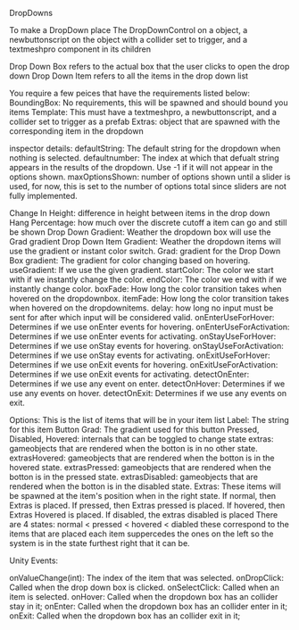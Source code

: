 DropDowns

To make a DropDown place The DropDownControl on a object, a newbuttonscript on the object with a collider set to trigger, and a textmeshpro component in its children

Drop Down Box refers to the actual box that the user clicks to open the drop down
Drop Down Item refers to all the items in the drop down list

You require a few peices that have the requirements listed below:
   BoundingBox: No requirements, this will be spawned and should bound you items
   Template: This must have a textmeshpro, a newbuttonscript, and a collider set to trigger as a prefab
   Extras: object that are spawned with the corresponding item in the dropdown
   
inspector details:
   defaultString: The default string for the dropdown when nothing is selected.
   defaultnumber: The index at which that defualt string appears in the results of the dropdown.
      Use -1 if it will not appear in the options shown.
   maxOptionsShown: number of options shown until a slider is used, for now, 
      this is set to the number of options total since sliders are not fully implemented.
   
   Change In Height: difference in height between items in the drop down
   Hang Percentage: how much over the discrete cutoff a item can go and still be shown
   Drop Down Gradient: Weather the dropdown box will use the Grad gradient
   Drop Down Item Gradient: Weather the dropdown items will use the gradient or instant color switch.
   Grad: gradient for the Drop Down Box
   gradient: The gradient for color changing based on hovering. 
   useGradient: If we use the given gradient. 
   startColor: The color we start with if we instantly change the color. 
   endColor: The color we end with if we instantly change color. 
   boxFade: How long the color transition takes when hovered on the dropdownbox.
   itemFade: How long the color transition takes when hovered on the dropdownitems. 
   delay: how long no input must be sent for after which input will be considered valid. 
   onEnterUseForHover: Determines if we use onEnter events for hovering. 
   onEnterUseForActivation: Determines if we use onEnter events for activating. 
   onStayUseForHover: Determines if we use onStay events for hovering. 
   onStayUseForActivation: Determines if we use onStay events for activating. 
   onExitUseForHover: Determines if we use onExit events for hovering. 
   onExitUseForActivation: Determines if we use onExit events for activating. 
   detectOnEnter: Determines if we use any event on enter. 
   detectOnHover: Determines if we use any events on hover. 
   detectOnExit: Determines if we use any events on exit.
   
   Options: This is the list of items that will be in your item list
   Label: The string for this item
   Button Grad: The gradient used for this button
   Pressed, Disabled, Hovered: internals that can be toggled to change state
   extras: gameobjects that are rendered when the botton is in no other state.
   extrasHovered: gameobjects that are rendered when the botton is in the hovered state.
   extrasPressed: gameobjects that are rendered when the botton is in the pressed state.
   extrasDisabled: gameobjects that are rendered when the botton is in the disabled state.
   Extras: These items will be spawned at the item's position when in the right state.
           If normal, then Extras is placed. If pressed, then Extras pressed is placed.
           If hovered, then Extras Hovered is placed. If disabled, the extras disabled is placed
   There are 4 states: normal < pressed < hovered < diabled these correspond to the items that are placed
       each item suppercedes the ones on the left so the system is in the state furthest right that it can be.

Unity Events:

onValueChange(int): The index of the item that was selected.
onDropClick: Called when the drop down box is clicked.
onSelectClick: Called when an item is selected.
onHover: Called when the dropdown box has an collider stay in it;
onEnter: Called when the dropdown box has an collider enter in it;
onExit: Called when the dropdown box has an collider exit in it;
